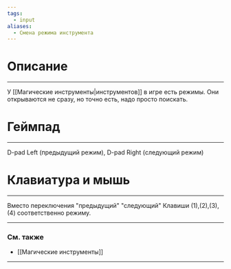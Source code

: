```yaml
---
tags:
  - input
aliases:
  - Смена режима инструмента
---
```

# Описание
___
У [[Магические инструменты|инструментов]] в игре есть режимы. Они открываются не сразу, но точно есть, надо просто поискать.
# Геймпад
___
D-pad Left (предыдущий режим), D-pad Right (следующий режим)
# Клавиатура и мышь
___
Вместо переключения "предыдущий" "следующий" Клавиши (1),(2),(3),(4) соответственно режиму.

___
### См. также
- [[Магические инструменты]]
___
